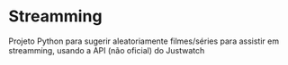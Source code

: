 # Streamming
 Projeto Python para sugerir aleatoriamente filmes/séries para assistir em streamming, usando a API (não oficial) do Justwatch
